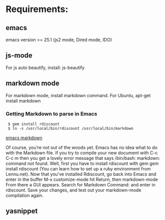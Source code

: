 # Requirements:
## emacs
emacs version >= 25.1 (js2 mode, Dired mode, IDO)

## js-mode
For js auto beautify, install:
js-beautify

## markdown mode
For markdown mode, install markdown command.
For Ubuntu, apt-get install markdown

### Getting Markdown to parse in Emacs

```
 $ gem install rdiscount
 $ ln -s /usr/local/bin/rdiscount /usr/local/bin/markdown

```
[emacs markdown](http://hal.case.edu/~rrc/blog/2013/09/23/markdown-mode/)

Of course, you’re not out of the woods yet. Emacs has no idea what to do with the Markdown file. If you try to compile your new document with C-c C-c m then you get a lovely error message that says /bin/bash: markdown: command not found. Well, first you have to install rdiscount with gem gem install rdiscount (You can learn how to set up a ruby environment from Lennu.net). Now that you’ve installed Rdiscount, go back into Emacs and enter in the buffer M-x customize-mode hit Return, then markdown-mode From there a GUI appears. Search for Markdown Command: and enter in rdiscount. Save your changes, and test out your markdown-mode compilation again.

## yasnippet
